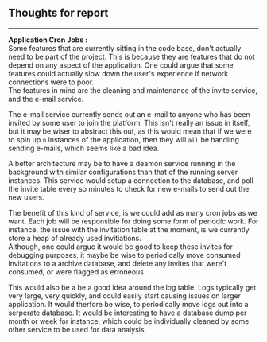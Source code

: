## Thoughts for report
---


**Application Cron Jobs :**<br />
Some features that are currently sitting in the code base, don't actually need to be part of the project.
This is because they are features that do not depend on any aspect of the application. One could argue that some features could actually slow down the user's experience if network connections were to poor. <br />
The features in mind are the cleaning and maintenance of the invite service, and the e-mail service. <br />

The e-mail service currently sends out an e-mail to anyone who has been invited by some user to join the platform. This isn't really an issue in itself, but it may be wiser to abstract this out, as this would mean that if we were to spin up ```n``` instances of the application, then they will ```all``` be handling sending e-mails, which seems like a bad idea. <br />

A better architecture may be to have a deamon service running in the background with similar configurations than that of the running server instances. This service would setup a connection to the database, and poll the invite table every so minutes to check for new e-mails to send out the new users. <br />

The benefit of this kind of service, is we could add as many cron jobs as we want. Each job will be responsible for doing some form of periodic work. For instance, the issue with the invitation table at the moment, is we currently store a heap of already used invitiations. <br />
Although, one could argue it would be good to keep these invites for debugging purposes, it maybe be wise to periodically move consumed invitations to a archive database, and delete any invites that were't consumed, or were flagged as erroneous.

This would also be a be a good idea around the log table. Logs typically get very large, very quickly, and could easily start causing issues on larger application. It would therfore be wise, to periodically move logs out into a serperate database. It would be interesting to have a database dump per month or week for instance, which could be individually cleaned by some other service to be used for data analysis.

